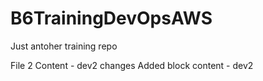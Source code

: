 # B6TrainingDevOpsAWS
Just antoher training repo

File 2 Content - dev2 changes
Added block content - dev2
